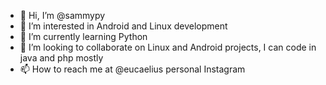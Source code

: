 - 👋 Hi, I’m @sammypy
- 👀 I’m interested in Android and Linux development
- 🌱 I’m currently learning Python
- 💞️ I’m looking to collaborate on Linux and Android projects, I can code in java and php mostly
- 📫 How to reach me at @eucaelius personal Instagram

<!---
sammypy/sammypy is a ✨ special ✨ repository because its `README.md` (this file) appears on your GitHub profile.
You can click the Preview link to take a look at your changes.
--->
